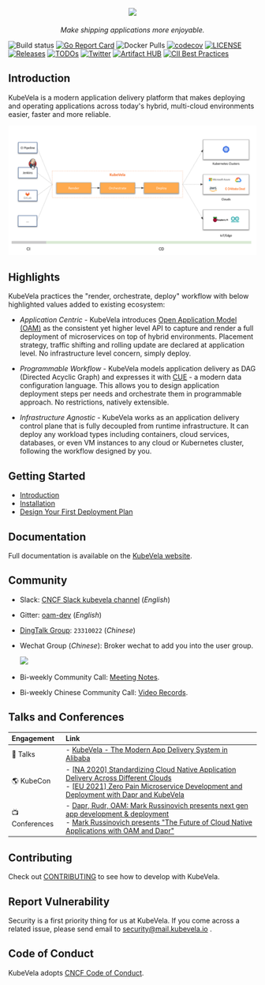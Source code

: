 <div style="text-align: center">
  <p align="center">
    <img src="https://raw.githubusercontent.com/kubevela/kubevela.io/main/docs/resources/KubeVela-03.png">
    <br><br>
    <i>Make shipping applications more enjoyable.</i>
  </p>
</div>

![Build status](https://github.com/kubevela/kubevela/workflows/E2E/badge.svg)
[![Go Report Card](https://goreportcard.com/badge/github.com/kubevela/kubevela)](https://goreportcard.com/report/github.com/kubevela/kubevela)
![Docker Pulls](https://img.shields.io/docker/pulls/oamdev/vela-core)
[![codecov](https://codecov.io/gh/kubevela/kubevela/branch/master/graph/badge.svg)](https://codecov.io/gh/kubevela/kubevela)
[![LICENSE](https://img.shields.io/github/license/kubevela/kubevela.svg?style=flat-square)](/LICENSE)
[![Releases](https://img.shields.io/github/release/kubevela/kubevela/all.svg?style=flat-square)](https://github.com/kubevela/kubevela/releases)
[![TODOs](https://img.shields.io/endpoint?url=https://api.tickgit.com/badge?repo=github.com/kubevela/kubevela)](https://www.tickgit.com/browse?repo=github.com/kubevela/kubevela)
[![Twitter](https://img.shields.io/twitter/url?style=social&url=https%3A%2F%2Ftwitter.com%2Foam_dev)](https://twitter.com/oam_dev)
[![Artifact HUB](https://img.shields.io/endpoint?url=https://artifacthub.io/badge/repository/kubevela)](https://artifacthub.io/packages/search?repo=kubevela)
[![CII Best Practices](https://bestpractices.coreinfrastructure.org/projects/4602/badge)](https://bestpractices.coreinfrastructure.org/projects/4602)

## Introduction

KubeVela is a modern application delivery platform that makes deploying and operating applications across today's hybrid, multi-cloud environments easier, faster and more reliable.

![](docs/resources/what-is-kubevela.png)

## Highlights

KubeVela practices the "render, orchestrate, deploy" workflow with below highlighted values added to existing ecosystem:

- *Application Centric* - KubeVela introduces [Open Application Model (OAM)](https://oam.dev/) as the consistent yet higher level API to capture and render a full deployment of microservices on top of hybrid environments. Placement strategy, traffic shifting and rolling update are declared at application level. No infrastructure level concern, simply deploy.

- *Programmable Workflow* - KubeVela models application delivery as DAG (Directed Acyclic Graph) and expresses it with [CUE](https://cuelang.org/) - a modern data configuration language. This allows you to design application deployment steps per needs and orchestrate them in programmable approach. No restrictions, natively extensible.

- *Infrastructure Agnostic* - KubeVela works as an application delivery control plane that is fully decoupled from runtime infrastructure. It can deploy any workload types including containers, cloud services, databases, or even VM instances to any cloud or Kubernetes cluster, following the workflow designed by you.

## Getting Started

- [Introduction](https://kubevela.io/docs)
- [Installation](https://kubevela.io/docs/install)
- [Design Your First Deployment Plan](https://kubevela.io/docs/quick-start)

## Documentation

Full documentation is available on the [KubeVela website](https://kubevela.io/).

## Community

- Slack:  [CNCF Slack kubevela channel](https://cloud-native.slack.com/archives/C01BLQ3HTJA) (*English*)
- Gitter: [oam-dev](https://gitter.im/oam-dev/community) (*English*)
- [DingTalk Group](https://page.dingtalk.com/wow/dingtalk/act/en-home): `23310022` (*Chinese*)
- Wechat Group (*Chinese*): Broker wechat to add you into the user group.
 
  <img src="https://static.kubevela.net/images/barnett-wechat.jpg" width="200" />
- Bi-weekly Community Call: [Meeting Notes](https://docs.google.com/document/d/1nqdFEyULekyksFHtFvgvFAYE-0AMHKoS3RMnaKsarjs).
- Bi-weekly Chinese Community Call: [Video Records](https://space.bilibili.com/180074935/channel/seriesdetail?sid=1842207).

## Talks and Conferences

| Engagement | Link        |
|:-----------|:------------|
| 🎤  Talks | - [KubeVela - The Modern App Delivery System in Alibaba](https://docs.google.com/presentation/d/1CWCLcsKpDQB3bBDTfdv2BZ8ilGGJv2E8L-iOA5HMrV0/edit?usp=sharing) |
| 🌎 KubeCon | - [ [NA 2020] Standardizing Cloud Native Application Delivery Across Different Clouds](https://www.youtube.com/watch?v=0yhVuBIbHcI) <br> - [ [EU 2021] Zero Pain Microservice Development and Deployment with Dapr and KubeVela](https://sched.co/iE4S) |
| 📺 Conferences | - [Dapr, Rudr, OAM: Mark Russinovich presents next gen app development & deployment](https://www.youtube.com/watch?v=eJCu6a-x9uo) <br> - [Mark Russinovich presents "The Future of Cloud Native Applications with OAM and Dapr"](https://myignite.techcommunity.microsoft.com/sessions/82059)|

## Contributing
Check out [CONTRIBUTING](./CONTRIBUTING.md) to see how to develop with KubeVela.

## Report Vulnerability

Security is a first priority thing for us at KubeVela. If you come across a related issue, please send email to security@mail.kubevela.io .

## Code of Conduct
KubeVela adopts [CNCF Code of Conduct](https://github.com/cncf/foundation/blob/master/code-of-conduct.md).
